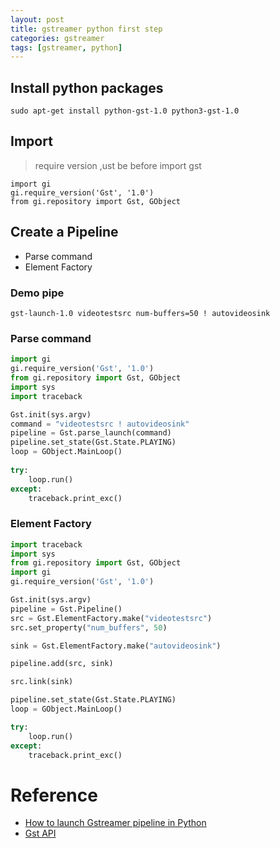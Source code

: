 ```yaml
---
layout: post
title: gstreamer python first step
categories: gstreamer
tags: [gstreamer, python]
---
```


## Install python packages
```
sudo apt-get install python-gst-1.0 python3-gst-1.0
```

##  Import
> require version ,ust be before import gst
```
import gi
gi.require_version('Gst', '1.0')
from gi.repository import Gst, GObject
```

## Create a Pipeline
- Parse command
- Element Factory

### Demo pipe
```
gst-launch-1.0 videotestsrc num-buffers=50 ! autovideosink
```

### Parse command
```python
import gi
gi.require_version('Gst', '1.0')
from gi.repository import Gst, GObject
import sys
import traceback

Gst.init(sys.argv)
command = "videotestsrc ! autovideosink"
pipeline = Gst.parse_launch(command)
pipeline.set_state(Gst.State.PLAYING)
loop = GObject.MainLoop()
 
try:
    loop.run()
except:
    traceback.print_exc()
```

### Element Factory
```python
import traceback
import sys
from gi.repository import Gst, GObject
import gi
gi.require_version('Gst', '1.0')

Gst.init(sys.argv)
pipeline = Gst.Pipeline()
src = Gst.ElementFactory.make("videotestsrc")
src.set_property("num_buffers", 50)

sink = Gst.ElementFactory.make("autovideosink")

pipeline.add(src, sink)

src.link(sink)

pipeline.set_state(Gst.State.PLAYING)
loop = GObject.MainLoop()

try:
    loop.run()
except:
    traceback.print_exc()
```
# Reference
- [
How to launch Gstreamer pipeline in Python](http://lifestyletransfer.com/how-to-launch-gstreamer-pipeline-in-python/)
-  [Gst API](https://lazka.github.io/pgi-docs/#Gst-1.0)